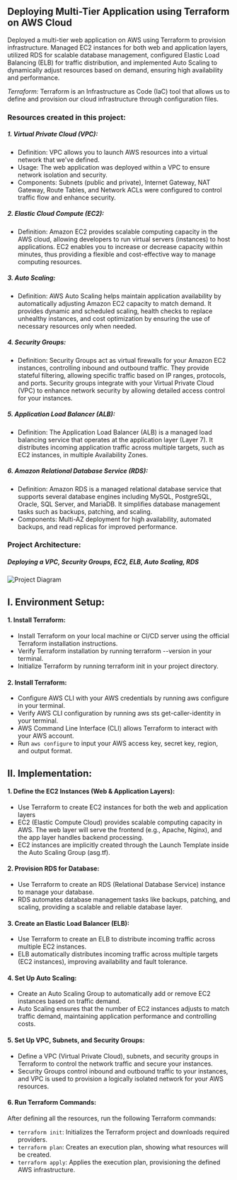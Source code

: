 ## Deploying Multi-Tier Application using Terraform on AWS Cloud

Deployed a multi-tier web application on AWS using Terraform to provision infrastructure. Managed EC2 instances for both web and application layers, utilized RDS for scalable database management, configured Elastic Load Balancing (ELB) for traffic distribution, and implemented Auto Scaling to dynamically adjust resources based on demand, ensuring high availability and performance.

*Terraform:* Terraform is an Infrastructure as Code (IaC) tool that allows us to define and provision our cloud infrastructure through configuration files. 

### Resources created in this project:
##### 1. Virtual Private Cloud (VPC):
- Definition: VPC allows you to launch AWS resources into a virtual network that we've defined.
- Usage: The web application was deployed within a VPC to ensure network isolation and security.
- Components: Subnets (public and private), Internet Gateway, NAT Gateway, Route Tables, and Network ACLs were configured to control traffic flow and enhance security.


##### 2. Elastic Cloud Compute (EC2):
- Definition: Amazon EC2 provides scalable computing capacity in the AWS cloud, allowing developers to run virtual servers (instances) to host applications. EC2 enables you to increase or decrease capacity within minutes, thus providing a flexible and cost-effective way to manage computing resources.


##### 3. Auto Scaling:
- Definition: AWS Auto Scaling helps maintain application availability by automatically adjusting Amazon EC2 capacity to match demand. It provides dynamic and scheduled scaling, health checks to replace unhealthy instances, and cost optimization by ensuring the use of necessary resources only when needed.


##### 4. Security Groups:
- Definition: Security Groups act as virtual firewalls for your Amazon EC2 instances, controlling inbound and outbound traffic. They provide stateful filtering, allowing specific traffic based on IP ranges, protocols, and ports. Security groups integrate with your Virtual Private Cloud (VPC) to enhance network security by allowing detailed access control for your instances.


##### 5. Application Load Balancer (ALB):
- Definition: The Application Load Balancer (ALB) is a managed load balancing service that operates at the application layer (Layer 7). It distributes incoming application traffic across multiple targets, such as EC2 instances, in multiple Availability Zones.


##### 6. Amazon Relational Database Service (RDS):
- Definition: Amazon RDS is a managed relational database service that supports several database engines including MySQL, PostgreSQL, Oracle, SQL Server, and MariaDB. It simplifies database management tasks such as backups, patching, and scaling.
- Components: Multi-AZ deployment for high availability, automated backups, and read replicas for improved performance.



### Project Architecture:
##### Deploying a VPC, Security Groups, EC2, ELB, Auto Scaling, RDS

![Project Diagram](https://github.com/ahsan598/aws-lift-and-shift-webapp/blob/main/aws-lift-and-shift-webapp.png)


## I. Environment Setup:

#### 1. Install Terraform:
- Install Terraform on your local machine or CI/CD server using the official Terraform installation instructions.
- Verify Terraform installation by running terraform --version in your terminal.
- Initialize Terraform by running terraform init in your project directory.

#### 2. Install Terraform:
- Configure AWS CLI with your AWS credentials by running aws configure in your terminal.
- Verify AWS CLI configuration by running aws sts get-caller-identity in your terminal.
- AWS Command Line Interface (CLI) allows Terraform to interact with your AWS account.
- Run `aws configure` to input your AWS access key, secret key, region, and output format.



## II. Implementation:

#### 1. Define the EC2 Instances (Web & Application Layers):
- Use Terraform to create EC2 instances for both the web and application layers
- EC2 (Elastic Compute Cloud) provides scalable computing capacity in AWS. The web layer will serve the frontend
(e.g., Apache, Nginx), and the app layer handles backend processing.
- EC2 instances are implicitly created through the Launch Template inside the Auto Scaling Group (asg.tf).


#### 2. Provision RDS for Database:

- Use Terraform to create an RDS (Relational Database Service) instance to manage your database.
- RDS automates database management tasks like backups, patching, and scaling, providing a scalable and reliable database layer.


#### 3. Create an Elastic Load Balancer (ELB):

- Use Terraform to create an ELB to distribute incoming traffic across multiple EC2 instances.
- ELB automatically distributes incoming traffic across multiple targets (EC2 instances), improving availability and fault tolerance.


#### 4. Set Up Auto Scaling:

- Create an Auto Scaling Group to automatically add or remove EC2 instances based on traffic demand.
- Auto Scaling ensures that the number of EC2 instances adjusts to match traffic demand, maintaining application performance and controlling costs.


#### 5. Set Up VPC, Subnets, and Security Groups:

- Define a VPC (Virtual Private Cloud), subnets, and security groups in Terraform to control the network traffic and secure your instances.
- Security Groups control inbound and outbound traffic to your instances, and VPC is used to provision a logically isolated network for your AWS resources.


#### 6. Run Terraform Commands:

After defining all the resources, run the following Terraform commands:
- `terraform init`: Initializes the Terraform project and downloads required providers.
- `terraform plan`: Creates an execution plan, showing what resources will be created.
- `terraform apply`: Applies the execution plan, provisioning the defined AWS infrastructure.